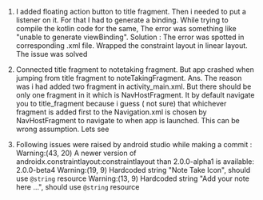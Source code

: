 1. I added floating action button to title fragment. Then i needed to put a listener on it. For that I had to generate a binding. While trying to compile the kotlin code for the same, The error was something like "unable to generate viewBinding". 
Solution : The error was spotted in corresponding .xml file. Wrapped the constraint layout in linear layout. The issue was solved 

2. Connected title fragment to notetaking fragment. But app crashed when jumping from title fragment to noteTakingFragment.
Ans. The reason was i had added two fragment in activity_main.xml. But there should be only one fragment in it which is NavHostFragment. It by default navigate you to title_fragment because i guess ( not sure) that whichever fragment is added first to the Navigation.xml is chosen by NavHostFragment to navigate to when app is launched. This can be wrong assumption. Lets see

3. Following issues were raised by android studio while making a commit :
Warning:(43, 20) A newer version of androidx.constraintlayout:constraintlayout than 2.0.0-alpha1 is available: 2.0.0-beta4
Warning:(19, 9) Hardcoded string "Note Take Icon", should use `@string` resource
Warning:(13, 9) Hardcoded string "Add your note here ...", should use `@string` resource
